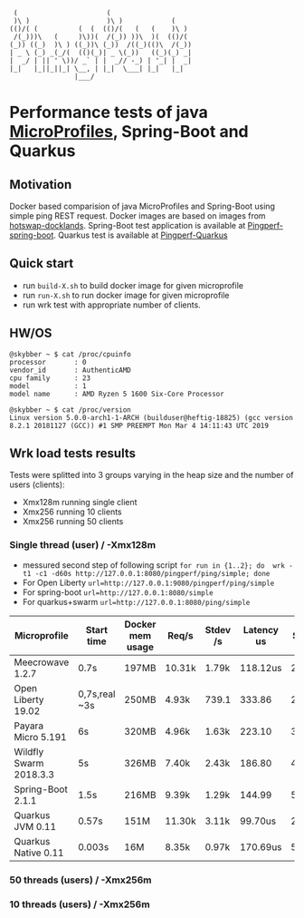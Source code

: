      (                      (
     )\ )                   )\ )            (
    (()/( (          (  (  (()/(   (   (    )\ )
     /(_)))\   (     )\))(  /(_)) ))\  )(  (()/(
    (_)) ((_)  )\ ) ((_))\ (_))  /((_)(()\  /(_))
    | _ \ (_) _(_/(  (()(_)| _ \(_))   ((_)(_) _|
    |  _/ | || ' \))/ _` | |  _// -_) | '_| |  _|
    |_|   |_||_||_| \__, | |_|  \___| |_|   |_|
                    |___/

# Performance tests of java [MicroProfiles](https://microprofile.io/), Spring-Boot and Quarkus

## Motivation

Docker based comparision of java MicroProfiles and Spring-Boot using simple ping REST request. Docker images are based
on images from [hotswap-docklands](https://github.com/HotswapProjects/hotswap-docklands). Spring-Boot test application
is available at [Pingperf-spring-boot](https://github.com/HotswapProjects/pingperf-spring-boot). Quarkus test is available
at [Pingperf-Quarkus](https://github.com/HotswapProjects/pingperf-quarkus)

## Quick start

* run `build-X.sh` to build docker image for given microprofile
* run `run-X.sh` to run docker image for given microprofile
* run wrk test with appropriate number of clients.

## HW/OS
```
@skybber ~ $ cat /proc/cpuinfo
processor       : 0
vendor_id       : AuthenticAMD
cpu family      : 23
model           : 1
model name      : AMD Ryzen 5 1600 Six-Core Processor

@skybber ~ $ cat /proc/version
Linux version 5.0.0-arch1-1-ARCH (builduser@heftig-18825) (gcc version 8.2.1 20181127 (GCC)) #1 SMP PREEMPT Mon Mar 4 14:11:43 UTC 2019
```

## Wrk load tests results

Tests were splitted into 3 groups varying in the heap size and the number of users (clients):

- Xmx128m running single client
- Xmx256 running 10 clients
- Xmx256 running 50 clients

### Single thread (user) / -Xmx128m

* messured second step of following script `for run in {1..2}; do  wrk -t1 -c1 -d60s http://127.0.0.1:8080/pingperf/ping/simple; done`
* For Open Liberty `url=http://127.0.0.1:9080/pingperf/ping/simple`
* For spring-boot `url=http://127.0.0.1:8080/simple`
* For quarkus+swarm `url=http://127.0.0.1:8080/ping/simple`

|Microprofile|Start time|Docker mem usage|Req/s|Stdev /s|Latency us|Stdev us|
|------------|----------|----------------|-----|--------|----------|--------|
|Meecrowave 1.2.7|0.7s|197MB|10.31k|1.79k|118.12us|280.55us|
|Open Liberty 19.02|0,7s,real ~3s|250MB|4.93k|739.1|333.86|2.67ms|
|Payara Micro 5.191|6s|320MB|4.96k|1.63k|223.10|332.64us|
|Wildfly Swarm 2018.3.3|5s|326MB|7.40k|2.43k|186.80|486.31us|
|Spring-Boot 2.1.1|1.5s|216MB|9.39k|1.29k|144.99|521.05us|
|Quarkus JVM 0.11|0.57s|151M|11.30k|3.11k|99.70us|233.30us|
|Quarkus Native 0.11|0.003s|16M|8.35k|0.97k|170.69us|542.13us|

### 50 threads (users) / -Xmx256m

### 10 threads (users) / -Xmx256m

